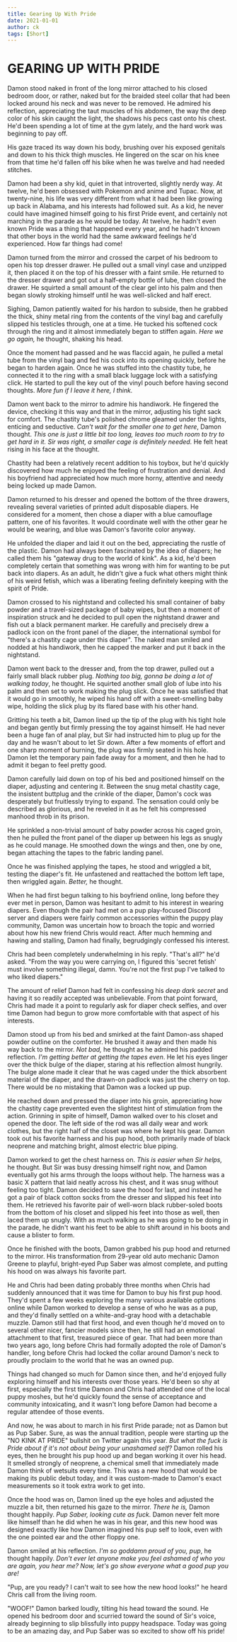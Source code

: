 ```yaml
---
title: Gearing Up With Pride
date: 2021-01-01
author: ck 
tags: [Short]
---
```


# GEARING UP WITH PRIDE

Damon stood naked in front of the long mirror attached to his closed bedroom door, or rather, naked but for the braided steel collar that had been locked around his neck and was never to be removed. He admired his reflection, appreciating the taut muscles of his abdomen, the way the deep color of his skin caught the light, the shadows his pecs cast onto his chest. He'd been spending a lot of time at the gym lately, and the hard work was beginning to pay off.

His gaze traced its way down his body, brushing over his exposed genitals and down to his thick thigh muscles. He lingered on the scar on his knee from that time he'd fallen off his bike when he was twelve and had needed stitches.

Damon had been a shy kid, quiet in that introverted, slightly nerdy way. At twelve, he'd been obsessed with Pokemon and anime and Tupac. Now, at twenty-nine, his life was very different from what it had been like growing up back in Alabama, and his interests had followed suit. As a kid, he never could have imagined himself going to his first Pride event, and certainly not marching in the parade as he would be today. At twelve, he hadn't even known Pride was a thing that happened every year, and he hadn't known that other boys in the world had the same awkward feelings he'd experienced. How far things had come!

Damon turned from the mirror and crossed the carpet of his bedroom to open his top dresser drawer. He pulled out a small vinyl case and unzipped it, then placed it on the top of his dresser with a faint smile. He returned to the dresser drawer and got out a half-empty bottle of lube, then closed the drawer. He squirted a small amount of the clear gel into his palm and then began slowly stroking himself until he was well-slicked and half erect.

Sighing, Damon patiently waited for his hardon to subside, then he grabbed the thick, shiny metal ring from the contents of the vinyl bag and carefully slipped his testicles through, one at a time. He tucked his softened cock through the ring and it almost immediately began to stiffen again. *Here we go again,* he thought, shaking his head.

Once the moment had passed and he was flaccid again, he pulled a metal tube from the vinyl bag and fed his cock into its opening quickly, before he began to harden again. Once he was stuffed into the chastity tube, he connected it to the ring with a small black luggage lock with a satisfying click. He started to pull the key out of the vinyl pouch before having second thoughts. *More fun if I leave it here, I think.*

Damon went back to the mirror to admire his handiwork. He fingered the device, checking it this way and that in the mirror, adjusting his tight sack for comfort. The chastity tube's polished chrome gleamed under the lights, enticing and seductive. *Can't wait for the smaller one to get here*, Damon thought. *This one is just a little bit too long, leaves too much room to try to get hard in it. Sir was right, a smaller cage is definitely needed.* He felt heat rising in his face at the thought.

Chastity had been a relatively recent addition to his toybox, but he'd quickly discovered how much he enjoyed the feeling of frustration and denial. And his boyfriend had appreciated how much more horny, attentive and needy being locked up made Damon.

Damon returned to his dresser and opened the bottom of the three drawers, revealing several varieties of printed adult disposable diapers. He considered for a moment, then chose a diaper with a blue camouflage pattern, one of his favorites. It would coordinate well with the other gear he would be wearing, and blue was Damon's favorite color anyway.

He unfolded the diaper and laid it out on the bed, appreciating the rustle of the plastic. Damon had always been fascinated by the idea of diapers; he called them his "gateway drug to the world of kink". As a kid, he'd been completely certain that something was wrong with him for wanting to be put back into diapers. As an adult, he didn't give a fuck what others might think of his weird fetish, which was a liberating feeling definitely keeping with the spirit of Pride.

Damon crossed to his nightstand and collected his small container of baby powder and a travel-sized package of baby wipes, but then a moment of inspiration struck and he decided to pull open the nightstand drawer and fish out a black permanent marker. He carefully and precisely drew a padlock icon on the front panel of the diaper, the international symbol for "there's a chastity cage under this diaper". The naked man smiled and nodded at his handiwork, then he capped the marker and put it back in the nightstand.

Damon went back to the dresser and, from the top drawer, pulled out a fairly small black rubber plug. *Nothing too big, gonna be doing a lot of walking today*, he thought. He squirted another small glob of lube into his palm and then set to work making the plug slick. Once he was satisfied that it would go in smoothly, he wiped his hand off with a sweet-smelling baby wipe, holding the slick plug by its flared base with his other hand.

Gritting his teeth a bit, Damon lined up the tip of the plug with his tight hole and began gently but firmly pressing the toy against himself. He had never been a huge fan of anal play, but Sir had instructed him to plug up for the day and he wasn't about to let Sir down. After a few moments of effort and one sharp moment of burning, the plug was firmly seated in his hole. Damon let the temporary pain fade away for a moment, and then he had to admit it began to feel pretty good.

Damon carefully laid down on top of his bed and positioned himself on the diaper, adjusting and centering it. Between the snug metal chastity cage, the insistent buttplug and the crinkle of the diaper, Damon's cock was desperately but fruitlessly trying to expand. The sensation could only be described as glorious, and he reveled in it as he felt his compressed manhood throb in its prison.

He sprinkled a non-trivial amount of baby powder across his caged groin, then he pulled the front panel of the diaper up between his legs as snugly as he could manage. He smoothed down the wings and then, one by one, began attaching the tapes to the fabric landing panel.

Once he was finished applying the tapes, he stood and wriggled a bit, testing the diaper's fit. He unfastened and reattached the bottom left tape, then wriggled again. *Better,* he thought.

When he had first begun talking to his boyfriend online, long before they ever met in person, Damon was hesitant to admit to his interest in wearing diapers. Even though the pair had met on a pup play-focused Discord server and diapers were fairly common accessories within the puppy play community, Damon was uncertain how to broach the topic and worried about how his new friend Chris would react. After much hemming and hawing and stalling, Damon had finally, begrudgingly confessed his interest.

Chris had been completely underwhelming in his reply. "That's all?" he'd asked. "From the way you were carrying on, I figured this 'secret fetish' must involve something illegal, damn. You're not the first pup I've talked to who liked diapers."

The amount of relief Damon had felt in confessing his *deep dark secret* and having it so readily accepted was unbelievable. From that point forward, Chris had made it a point to regularly ask for diaper check selfies, and over time Damon had begun to grow more comfortable with that aspect of his interests.

Damon stood up from his bed and smirked at the faint Damon-ass shaped powder outline on the comforter. He brushed it away and then made his way back to the mirror. *Not bad,* he thought as he admired his padded reflection. *I'm getting better at getting the tapes even*. He let his eyes linger over the thick bulge of the diaper, staring at his reflection almost hungrily. The bulge alone made it clear that he was caged under the thick absorbent material of the diaper, and the drawn-on padlock was just the cherry on top. There would be no mistaking that Damon was a locked up pup.

He reached down and pressed the diaper into his groin, appreciating how the chastity cage prevented even the slightest hint of stimulation from the action. Grinning in spite of himself, Damon walked over to his closet and opened the door. The left side of the rod was all daily wear and work clothes, but the right half of the closet was where he kept his gear. Damon took out his favorite harness and his pup hood, both primarily made of black neoprene and matching bright, almost electric blue piping.

Damon worked to get the chest harness on. *This is easier when Sir helps,* he thought. But Sir was busy dressing himself right now, and Damon eventually got his arms through the loops without help. The harness was a basic X pattern that laid neatly across his chest, and it was snug without feeling too tight. Damon decided to save the hood for last, and instead he got a pair of black cotton socks from the dresser and slipped his feet into them. He retrieved his favorite pair of well-worn black rubber-soled boots from the bottom of his closet and slipped his feet into those as well, then laced them up snugly. With as much walking as he was going to be doing in the parade, he didn't want his feet to be able to shift around in his boots and cause a blister to form.

Once he finished with the boots, Damon grabbed his pup hood and returned to the mirror. His transformation from 29-year old auto mechanic Damon Greene to playful, bright-eyed Pup Saber was almost complete, and putting his hood on was always his favorite part.

He and Chris had been dating probably three months when Chris had suddenly announced that it was time for Damon to buy his first pup hood. They'd spent a few weeks exploring the many various available options online while Damon worked to develop a sense of who he was as a pup, and they'd finally settled on a white-and-gray hood with a detachable muzzle. Damon still had that first hood, and even though he'd moved on to several other nicer, fancier models since then, he still had an emotional attachment to that first, treasured piece of gear. That had been more than two years ago, long before Chris had formally adopted the role of Damon's handler, long before Chris had locked the collar around Damon's neck to proudly proclaim to the world that he was an owned pup.

Things had changed so much for Damon since then, and he'd enjoyed fully exploring himself and his interests over those years. He'd been so shy at first, especially the first time Damon and Chris had attended one of the local puppy moshes, but he'd quickly found the sense of acceptance and community intoxicating, and it wasn't long before Damon had become a regular attendee of those events.

And now, he was about to march in his first Pride parade; not as Damon but as Pup Saber. Sure, as was the annual tradition, people were starting up the "NO KINK AT PRIDE" bullshit on Twitter again this year. *But what the fuck is Pride about if it's not about being your unashamed self?* Damon rolled his eyes, then he brought his pup hood up and began working it over his head. It smelled strongly of neoprene, a chemical smell that immediately made Damon think of wetsuits every time. This was a new hood that would be making its public debut today, and it was custom-made to Damon's exact measurements so it took extra work to get into.

Once the hood was on, Damon lined up the eye holes and adjusted the muzzle a bit, then returned his gaze to the mirror. *There he is,* Damon thought happily. *Pup Saber, looking cute as fuck.* Damon never felt more like himself than he did when he was in his gear, and this new hood was designed exactly like how Damon imagined his pup self to look, even with the one pointed ear and the other floppy one.

Damon smiled at his reflection. *I'm so goddamn proud of you, pup*, he thought happily. *Don't ever let anyone make you feel ashamed of who you are again, you hear me? Now, let's go show everyone what a good pup you are!*

"Pup, are you ready? I can't wait to see how the new hood looks!" he heard Chris call from the living room.

"WOOF!" Damon barked loudly, tilting his head toward the sound. He opened his bedroom door and scurried toward the sound of Sir's voice, already beginning to slip blissfully into puppy headspace. Today was going to be an amazing day, and Pup Saber was so excited to show off his pride!
